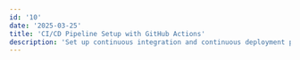```yaml
---
id: '10'
date: '2025-03-25'
title: 'CI/CD Pipeline Setup with GitHub Actions'
description: 'Set up continuous integration and continuous deployment pipelines using GitHub Actions for automated testing and deployment.'
---
```


#